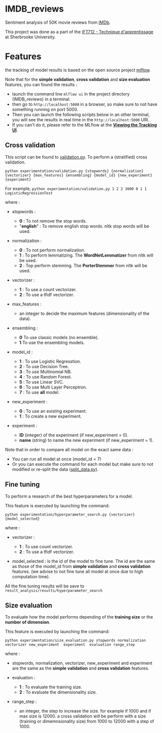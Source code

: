 # IMDB_reviews

Sentiment analysis of 50K movie reviews from [IMDb](https://www.imdb.com).

This project was done as a part of the [IFT712 - Technique d'apprentissage](https://www.usherbrooke.ca/admission/fiches-cours/IFT712?fp=005) at Sherbrooke University.

# Features

the tracking of model results is based on the open source project [mlflow](https://mlflow.org).

Note that for the **simple validation**, **cross validation** and **size evaluation** features, you can found the results :
 - launch the command line ``mlflow ui`` in the project directory (IMDB_reviews) in a terminal.
 - then go to ``http://localhost:5000`` in a browser, so make sure to not have something running on port 5000.
 - Then you can launch the following scripts below in an other terminal, you will see the results in real time in the ``http://localhost:5000`` URI.
 - If you can't do it, please refer to the MLflow at the [**Viewing the Tracking UI**](https://www.mlflow.org/docs/latest/quickstart.html).


## Cross validation
This script can be found to [validation.py](experimentation/validation.py).
To perform a (stratified) cross validation. 

```python experimentation/validation.py {stopwords} {normalization} {vectorizer} {max_features} {ensembling} {model_id} {new_experiment} {experiment}```

For example, ``python experimentation/validation.py 1 2 2 3000 0 1 1 LogisticRegressionTest``

where :
- stopwords : 
    - **0** :  To not remove the stop words.
    - "**english**" : To remove english stop words. nltk stop words will be used.

- normalization :
    - **0** : To not perform normalization.
    - **1** : To perform lemmatizing. The **WordNetLemmatizer** from nltk will be used.
    - **2** : Top perform stemming. The **PorterStemmer** from nltk will be used.

- vectorizer :
    - **1** : To use a count vectorizer.
    - **2** : To use a tfidf vectorizer.

- max_features :
    - an integer to decide the maximum features (dimensionality of the data).

- ensembling :
    - **0** To use classic models (no ensemble).
    - **1** To use the ensembling models.

- model_id :
    - **1** : To use Logistic Regresstion.
    - **2** : To use Decision Tree.
    - **3** : To use Multinomial NB.
    - **4** : To use Random Forest.
    - **5** : To use Linear SVC.
    - **6** : To use Multi Layer Perceptron.
    - **7** : To use **all** model.

- new_experiment :
    - **0** : To use an existing experiment.
    - **1** : To create a new experiment.

- experiment :

    - **ID** (integer) of the experiment (if new_experiment = 0).
    - **name** (string) to name the new experiment (if new_experiment = 1).

Note that in order to compare all model on the exact same data :
-  You can run all model at once (model_id = 7)
- Or you can execute the command for each model but make sure to not modified or re-split the data ([split_data.py](experimentation/split_data.py)).


## Fine tuning

To perform a research of the best hyperparameters for a model.

This feature is executed by launching the command:

``python experimentation/hyperparameter_search.py {vectorizer} {model_selected}``

where :
- vectorizer :
    - **1** : To use count vectorizer.
    - **2** : To use a tfidf vectorizer.

- model_selected : is the id of the model to fine tune. The id are the same as those of the model_id from **simple validation** and **cross validation** features. (we advise to not fine tune all model at once due to high computation time).

All the fine tuning results will be save to ``result_analysis/results/hyperparameter_search``

## Size evaluation

To evaluate how the model performs depending of the **training size** or the **number of dimension**. 

This feature is executed by launching the command:

 ``python experimentation/size_evaluation.py stopwords normalization vectorizer new_experiment  experiment  evaluation range_step``

 where :
 - stopwords, normalization, vectorizer, new_experiment and  experiment are the same as the **simple validation** and **cross validation** features.

 - evaluation :
    - **1** : To evaluate the training size.
    - **2** : To evaluate the dimensionality size.
 - range_step :
    - an integer, the step to increase the size. for example if 1000 and if max size is 12000. a cross validation will be perform with a size (training or dimemnsionality size) from 1000 to 12000 with a step of 1000.



